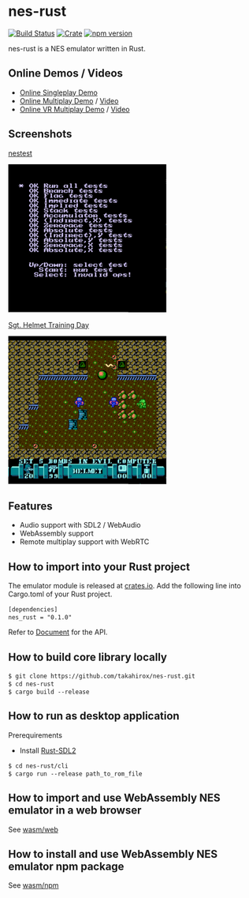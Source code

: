# nes-rust

[![Build Status](https://travis-ci.com/takahirox/nes-rust.svg?branch=master)](https://travis-ci.com/takahirox/nes-rust)
[![Crate](https://img.shields.io/crates/v/nes_rust.svg)](https://crates.io/crates/nes_rust)
[![npm version](https://badge.fury.io/js/nes_rust_wasm.svg)](https://badge.fury.io/js/nes_rust_wasm)

nes-rust is a NES emulator written in Rust.

## Online Demos / Videos

- [Online Singleplay Demo](https://takahirox.github.io/nes-rust/wasm/web/index.html)
- [Online Multiplay Demo](https://takahirox.github.io/nes-rust/wasm/web/multiplay.html) / [Video](https://twitter.com/superhoge/status/1205427421010247680)
- [Online VR Multiplay Demo](https://takahirox.github.io/nes-rust/wasm/web/vr.html) / [Video](https://twitter.com/superhoge/status/1209685614074875906)

## Screenshots

[nestest](http://wiki.nesdev.com/w/index.php/Emulator_tests)

![nestest](./screenshots/nestest.png)

[Sgt. Helmet Training Day](http://www.mojontwins.com/juegos_mojonos/sgt-helmet-training-day-nes/)

![Sgt. Helmet Training Day](./screenshots/Sgt_Helmet.png)

## Features

- Audio support with SDL2 / WebAudio
- WebAssembly support
- Remote multiplay support with WebRTC

## How to import into your Rust project

The emulator module is released at [crates.io](https://crates.io/crates/nes_rust
). Add the following line into Cargo.toml of your Rust project.

```
[dependencies]
nes_rust = "0.1.0"
```

Refer to [Document](https://docs.rs/nes_rust/0.1.0/nes_rust/struct.Nes.html) for the API.

## How to build core library locally

```
$ git clone https://github.com/takahirox/nes-rust.git
$ cd nes-rust
$ cargo build --release
```

## How to run as desktop application

Prerequirements
- Install [Rust-SDL2](https://github.com/Rust-SDL2/rust-sdl2#rust)

```
$ cd nes-rust/cli
$ cargo run --release path_to_rom_file
```

## How to import and use WebAssembly NES emulator in a web browser

See [wasm/web](https://github.com/takahirox/nes-rust/tree/master/wasm/web)

## How to install and use WebAssembly NES emulator npm package

See [wasm/npm](https://github.com/takahirox/nes-rust/tree/master/wasm/npm)
